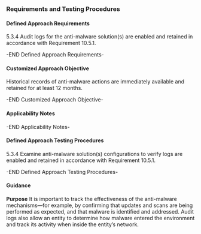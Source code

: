 ### Requirements and Testing Procedures

#### Defined Approach Requirements
5.3.4 Audit logs for the anti-malware solution(s) are enabled and retained in accordance with Requirement 10.5.1.

-END Defined Approach Requirements- 
#### Customized Approach Objective
Historical records of anti-malware actions are immediately available and retained for at least 12 months.

-END Customized Approach Objective- 
#### Applicability Notes



-END Applicability Notes- 
#### Defined Approach Testing Procedures
5.3.4 Examine anti-malware solution(s) configurations to verify logs are enabled and retained in accordance with Requirement 10.5.1.

-END Defined Approach Testing Procedures- 
#### Guidance
**Purpose**
It is important to track the effectiveness of the anti-malware mechanisms—for example, by confirming that updates and scans are being performed as expected, and that malware is identified and addressed. Audit logs also allow an entity to determine how malware entered the environment and track its activity when inside the entity’s network.